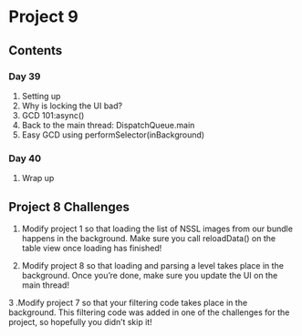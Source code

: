 
# Project 9

## Contents

### Day 39
1. Setting up
2. Why is locking the UI bad?
3. GCD 101:async()
4. Back to the main thread: DispatchQueue.main
5. Easy GCD using performSelector(inBackground)

### Day 40
1. Wrap up

## Project 8 Challenges 

1. Modify project 1 so that loading the list of NSSL images from our bundle happens in the background.
Make sure you call reloadData() on the table view once loading has finished!

2. Modify project 8 so that loading and parsing a level takes place in the background.
Once you’re done, make sure you update the UI on the main thread!

3 .Modify project 7 so that your filtering code takes place in the background.
This filtering code was added in one of the challenges for the project, so hopefully you didn’t skip it!
